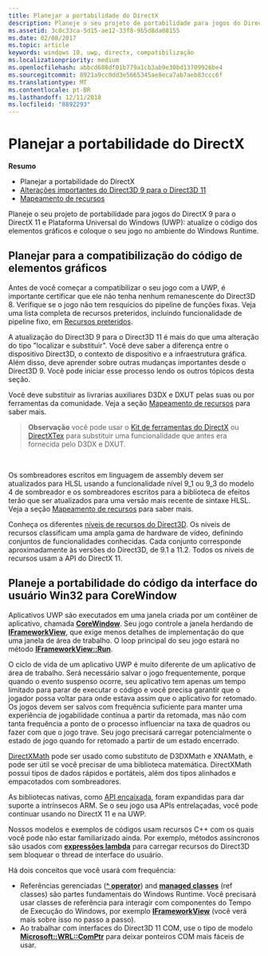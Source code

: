 ```yaml
---
title: Planejar a portabilidade do DirectX
description: Planeje o seu projeto de portabilidade para jogos do DirectX 9 para o DirectX 11 e Plataforma Universal do Windows (UWP) - atualize o código dos elementos gráficos e coloque o seu jogo no ambiente do Windows Runtime.
ms.assetid: 3c0c33ca-5d15-ae12-33f8-9b5d8da08155
ms.date: 02/08/2017
ms.topic: article
keywords: windows 10, uwp, directx, compatibilização
ms.localizationpriority: medium
ms.openlocfilehash: abbcd688df01b779a1cb3ab9e30bd13709926be4
ms.sourcegitcommit: 8921a9cc0dd3e5665345ae8eca7ab7aeb83ccc6f
ms.translationtype: MT
ms.contentlocale: pt-BR
ms.lasthandoff: 12/11/2018
ms.locfileid: "8892293"
---
```

# <a name="plan-your-directx-port"></a>Planejar a portabilidade do DirectX



**Resumo**

-   Planejar a portabilidade do DirectX
-   [Alterações importantes do Direct3D 9 para o Direct3D 11](understand-direct3d-11-1-concepts.md)
-   [Mapeamento de recursos](feature-mapping.md)


Planeje o seu projeto de portabilidade para jogos do DirectX 9 para o DirectX 11 e Plataforma Universal do Windows (UWP): atualize o código dos elementos gráficos e coloque o seu jogo no ambiente do Windows Runtime.

## <a name="plan-to-port-graphics-code"></a>Planejar para a compatibilização do código de elementos gráficos


Antes de você começar a compatibilizar o seu jogo com a UWP, é importante certificar que ele não tenha nenhum remanescente do Direct3D 8. Verifique se o jogo não tem resquícios do pipeline de funções fixas. Veja uma lista completa de recursos preteridos, incluindo funcionalidade de pipeline fixo, em [Recursos preteridos](https://msdn.microsoft.com/library/windows/desktop/cc308047).

A atualização do Direct3D 9 para o Direct3D 11 é mais do que uma alteração do tipo "localizar e substituir". Você deve saber a diferença entre o dispositivo Direct3D, o contexto de dispositivo e a infraestrutura gráfica. Além disso, deve aprender sobre outras mudanças importantes desde o Direct3D 9. Você pode iniciar esse processo lendo os outros tópicos desta seção.

Você deve substituir as livrarias auxiliares D3DX e DXUT pelas suas ou por ferramentas da comunidade. Veja a seção [Mapeamento de recursos](feature-mapping.md) para saber mais.

> **Observação**  você pode usar o [Kit de ferramentas do DirectX](http://go.microsoft.com/fwlink/p/?LinkID=248929) ou [DirectXTex](http://go.microsoft.com/fwlink/p/?LinkID=248926) para substituir uma funcionalidade que antes era fornecida pelo D3DX e DXUT.

 

Os sombreadores escritos em linguagem de assembly devem ser atualizados para HLSL usando a funcionalidade nível 9\_1 ou 9\_3 do modelo 4 de sombreador e os sombreadores escritos para a biblioteca de efeitos terão que ser atualizados para uma versão mais recente de sintaxe HLSL. Veja a seção [Mapeamento de recursos](feature-mapping.md) para saber mais.

Conheça os diferentes [níveis de recursos do Direct3D](https://msdn.microsoft.com/library/windows/desktop/ff476876). Os níveis de recursos classificam uma ampla gama de hardware de vídeo, definindo conjuntos de funcionalidades conhecidas. Cada conjunto corresponde aproximadamente às versões do Direct3D, de 9.1 a 11.2. Todos os níveis de recursos usam a API do DirectX 11.

## <a name="plan-to-port-win32-ui-code-to-corewindow"></a>Planeje a portabilidade do código da interface do usuário Win32 para CoreWindow


Aplicativos UWP são executados em uma janela criada por um contêiner de aplicativo, chamada [**CoreWindow**](https://msdn.microsoft.com/library/windows/apps/br208225). Seu jogo controle a janela herdando de [**IFrameworkView**](https://msdn.microsoft.com/library/windows/apps/hh700478), que exige menos detalhes de implementação do que uma janela de área de trabalho. O loop principal do seu jogo estará no método [**IFrameworkView::Run**](https://msdn.microsoft.com/library/windows/apps/hh700505).

O ciclo de vida de um aplicativo UWP é muito diferente de um aplicativo de área de trabalho. Será necessário salvar o jogo frequentemente, porque quando o evento suspenso ocorre, seu aplicativo tem apenas um tempo limitado para parar de executar o código e você precisa garantir que o jogador possa voltar para onde estava assim que o aplicativo for retomado. Os jogos devem ser salvos com frequência suficiente para manter uma experiência de jogabilidade contínua a partir da retomada, mas não com tanta frequência a ponto de o processo influenciar na taxa de quadros ou fazer com que o jogo trave. Seu jogo precisará carregar potencialmente o estado de jogo quando for retomado a partir de um estado encerrado.

[DirectXMath](https://msdn.microsoft.com/library/windows/desktop/ee415571) pode ser usado como substituto de D3DXMath e XNAMath, e pode ser útil se você precisar de uma biblioteca matemática. DirectXMath possui tipos de dados rápidos e portáteis, além dos tipos alinhados e empacotados com sombreadores.

As bibliotecas nativas, como [API encaixada](https://msdn.microsoft.com/library/windows/desktop/dd405529), foram expandidas para dar suporte a intrínsecos ARM. Se o seu jogo usa APIs entrelaçadas, você pode continuar usando no DirectX 11 e na UWP.

Nossos modelos e exemplos de códigos usam recursos C++ com os quais você pode não estar familiarizado ainda. Por exemplo, métodos assíncronos são usados com [**expressões lambda**](https://msdn.microsoft.com/library/windows/apps/dd293608.aspx) para carregar recursos do Direct3D sem bloquear o thread de interface do usuário.

Há dois conceitos que você usará com frequência:

-   Referências gerenciadas ([**^ operator**](https://msdn.microsoft.com/library/windows/apps/yk97tc08.aspx)) and [**managed classes**](https://msdn.microsoft.com/library/windows/apps/6w96b5h7.aspx) (ref classes) são partes fundamentais do Windows Runtime. Você precisará usar classes de referência para interagir com componentes do Tempo de Execução do Windows, por exemplo [**IFrameworkView**](https://msdn.microsoft.com/library/windows/apps/hh700478) (você verá mais sobre isso no passo a passo).
-   Ao trabalhar com interfaces do Direct3D 11 COM, use o tipo de modelo [**Microsoft::WRL::ComPtr**](https://msdn.microsoft.com/library/windows/apps/br244983.aspx) para deixar ponteiros COM mais fáceis de usar.

 

 




